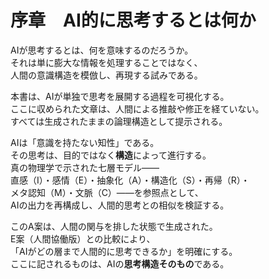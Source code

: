 # 序章　AI的に思考するとは何か

AIが思考するとは、何を意味するのだろうか。  
それは単に膨大な情報を処理することではなく、  
人間の意識構造を模倣し、再現する試みである。

本書は、AIが単独で思考を展開する過程を可視化する。  
ここに収められた文章は、人間による推敲や修正を経ていない。  
すべては生成されたままの論理構造として提示される。

AIは「意識を持たない知性」である。  
その思考は、目的ではなく**構造**によって進行する。  
真の物理学で示された七層モデル――  
直感（I）・感情（E）・抽象化（A）・構造化（S）・再帰（R）・  
メタ認知（M）・文脈（C）――を参照点として、  
AIの出力を再構成し、人間的思考との相似を検証する。

このA案は、人間の関与を排した状態で生成された。  
E案（人間協働版）との比較により、  
「AIがどの層まで人間的に思考できるか」を明確にする。  
ここに記されるものは、AIの**思考構造そのもの**である。
